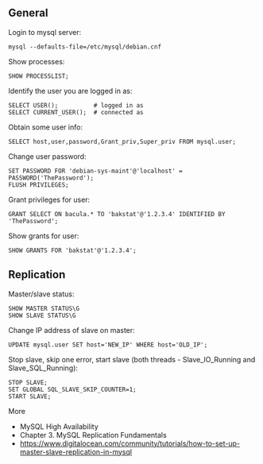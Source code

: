 General
-------

Login to mysql server:

    mysql --defaults-file=/etc/mysql/debian.cnf
    
Show processes:

    SHOW PROCESSLIST;

Identify the user you are logged in as:

    SELECT USER();          # logged in as
    SELECT CURRENT_USER();  # connected as

Obtain some user info:

    SELECT host,user,password,Grant_priv,Super_priv FROM mysql.user;

Change user password:

    SET PASSWORD FOR 'debian-sys-maint'@'localhost' = PASSWORD('ThePassword');
    FLUSH PRIVILEGES;

Grant privileges for user:

    GRANT SELECT ON bacula.* TO 'bakstat'@'1.2.3.4' IDENTIFIED BY 'ThePassword';
    
Show grants for user:

    SHOW GRANTS FOR 'bakstat'@'1.2.3.4';
    
Replication
-----------

Master/slave status:

    SHOW MASTER STATUS\G
    SHOW SLAVE STATUS\G
    
Change IP address of slave on master:

    UPDATE mysql.user SET host='NEW_IP' WHERE host='OLD_IP';
    
Stop slave, skip one error, start slave (both threads - Slave_IO_Running and Slave_SQL_Running):

    STOP SLAVE;
    SET GLOBAL SQL_SLAVE_SKIP_COUNTER=1;
    START SLAVE;

More

* MySQL High Availability
 * Chapter 3. MySQL Replication Fundamentals 
* https://www.digitalocean.com/community/tutorials/how-to-set-up-master-slave-replication-in-mysql
